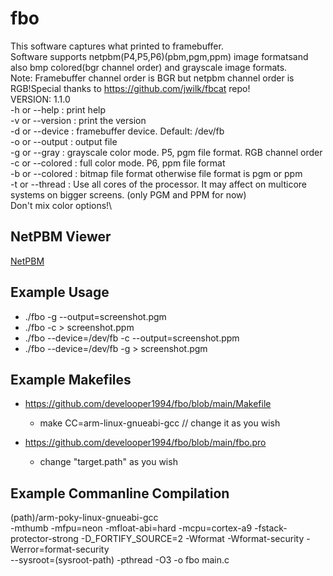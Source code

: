 # fbo
This software captures what printed to framebuffer.\
Software supports netpbm(P4,P5,P6)(pbm,pgm,ppm) image formatsand also bmp colored(bgr channel order) and grayscale image formats.\
Note: Framebuffer channel order is BGR but netpbm channel order is RGB!Special thanks to https://github.com/jwilk/fbcat repo!\
VERSION: 1.1.0\
-h or --help <noarg> : print help\
-v or --version <noarg> : print the version\
-d or --device <arg> : framebuffer device. Default: /dev/fb\
-o or --output <arg> : output file\
-g or --gray <noarg> : grayscale color mode. P5, pgm file format. RGB channel order\
-c or --colored <noarg> : full color mode. P6, ppm file format\
-b or --colored <noarg> : bitmap file format otherwise file format is pgm or ppm\
-t or --thread <noarg> : Use all cores of the processor. It may affect on multicore systems on bigger screens. (only PGM and PPM for now)\
Don't mix color options!\

## NetPBM Viewer
[NetPBM](https://kylepaulsen.com/stuff/NetpbmViewer/)

## Example Usage
- ./fbo -g --output=screenshot.pgm
- ./fbo -c > screenshot.ppm
- ./fbo --device=/dev/fb -c --output=screenshot.ppm
- ./fbo --device=/dev/fb -g > screenshot.pgm

## Example Makefiles
- https://github.com/develooper1994/fbo/blob/main/Makefile
    - make CC=arm-linux-gnueabi-gcc // change it as you wish

- https://github.com/develooper1994/fbo/blob/main/fbo.pro
    - change "target.path" as you wish

## Example Commanline Compilation
(path)/arm-poky-linux-gnueabi-gcc \
-mthumb -mfpu=neon -mfloat-abi=hard -mcpu=cortex-a9 -fstack-protector-strong -D_FORTIFY_SOURCE=2 -Wformat -Wformat-security -Werror=format-security \
--sysroot=(sysroot-path) -pthread -O3 -o fbo main.c
